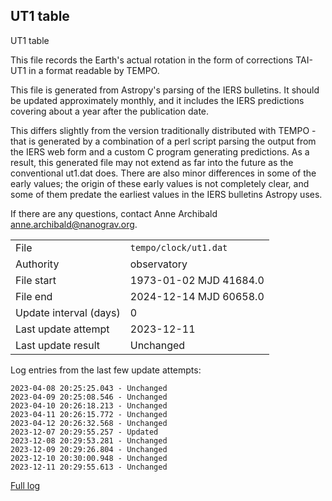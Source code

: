 
## UT1 table

UT1 table

This file records the Earth's actual rotation in the form of
corrections TAI-UT1 in a format readable by TEMPO.

This file is generated from Astropy's parsing of the IERS
bulletins. It should be updated approximately monthly, and it
includes the IERS predictions covering about a year after the
publication date.

This differs slightly from the version traditionally distributed
with TEMPO - that is generated by a combination of a perl script
parsing the output from the IERS web form and a custom C program
generating predictions. As a result, this generated file may not
extend as far into the future as the conventional ut1.dat does.
There are also minor differences in some of the early values; the
origin of these early values is not completely clear, and some of
them predate the earliest values in the IERS bulletins Astropy uses.

If there are any questions, contact Anne Archibald
<anne.archibald@nanograv.org>.

|     |     |
|:--- |:--- |
| File | `tempo/clock/ut1.dat` |
| Authority | observatory |
| File start | 1973-01-02 MJD 41684.0 |
| File end | 2024-12-14 MJD 60658.0 |
| Update interval (days) | 0 |
| Last update attempt | 2023-12-11 |
| Last update result | Unchanged |

Log entries from the last few update attempts:
```
2023-04-08 20:25:25.043 - Unchanged
2023-04-09 20:25:08.546 - Unchanged
2023-04-10 20:26:18.213 - Unchanged
2023-04-11 20:26:15.772 - Unchanged
2023-04-12 20:26:32.568 - Unchanged
2023-12-07 20:29:55.257 - Updated
2023-12-08 20:29:53.281 - Unchanged
2023-12-09 20:29:26.804 - Unchanged
2023-12-10 20:30:00.948 - Unchanged
2023-12-11 20:29:55.613 - Unchanged
```
[Full log](https://raw.githubusercontent.com/ipta/pulsar-clock-corrections/main/log/tempo/clock/ut1.dat.log)
